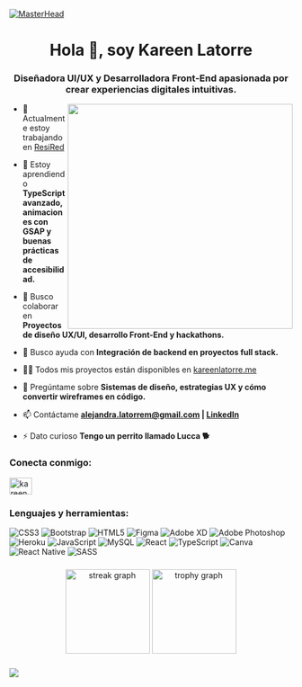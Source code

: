[![MasterHead](https://github.com/user-attachments/assets/08488d31-4217-4ba8-a7a3-f03ea4cf94c4)](https://kareenlatorre.me)

<h1 align="center">Hola 👋, soy Kareen Latorre</h1>
<h3 align="center">Diseñadora UI/UX y Desarrolladora Front-End apasionada por crear experiencias digitales intuitivas.</h3>
<img align="right" alt "coding" width="400" src="https://github.com/user-attachments/assets/a383a892-92ab-490d-a73d-adbc9fe516b2">


- 🔭 Actualmente estoy trabajando en [ResiRed](https://resired.site)

- 🌱 Estoy aprendiendo **TypeScript avanzado, animaciones con GSAP y buenas prácticas de accesibilidad.**

- 👯 Busco colaborar en **Proyectos de diseño UX/UI, desarrollo Front-End y hackathons.**

- 🤝 Busco ayuda con **Integración de backend en proyectos full stack.**

- 👨‍💻 Todos mis proyectos están disponibles en [kareenlatorre.me](https://kareenlatorre.me)

- 💬 Pregúntame sobre **Sistemas de diseño, estrategias UX y cómo convertir wireframes en código.**

- 📫 Contáctame **alejandra.latorrem@gmail.com | [LinkedIn](https://www.linkedin.com/in/kareen-latorre)**

- ⚡ Dato curioso **Tengo un perrito llamado Lucca 🐕**

<h3 align="left">Conecta conmigo:</h3>
<p align="left">
<a href="https://linkedin.com/in/kareen-latorre" target="blank"><img align="center" src="https://raw.githubusercontent.com/rahuldkjain/github-profile-readme-generator/master/src/images/icons/Social/linked-in-alt.svg" alt="kareen-latorre" height="30" width="40" /></a>
</p>

<h3 align="left">Lenguajes y herramientas:</h3>

![CSS3](https://img.shields.io/badge/css3-%231572B6.svg?style=for-the-badge&logo=css3&logoColor=white) ![Bootstrap](https://img.shields.io/badge/bootstrap-%238511FA.svg?style=for-the-badge&logo=bootstrap&logoColor=white) ![HTML5](https://img.shields.io/badge/html5-%23E34F26.svg?style=for-the-badge&logo=html5&logoColor=white) ![Figma](https://img.shields.io/badge/figma-%23F24E1E.svg?style=for-the-badge&logo=figma&logoColor=white) ![Adobe XD](https://img.shields.io/badge/Adobe%20XD-470137?style=for-the-badge&logo=Adobe%20XD&logoColor=#FF61F6) ![Adobe Photoshop](https://img.shields.io/badge/git-%23F05033.svg?style=for-the-badge&logo=git&logoColor=white) ![Heroku](https://img.shields.io/badge/heroku-%23430098.svg?style=for-the-badge&logo=heroku&logoColor=white) ![JavaScript](https://img.shields.io/badge/javascript-%23323330.svg?style=for-the-badge&logo=javascript&logoColor=%23F7DF1E) ![MySQL](https://img.shields.io/badge/mysql-4479A1.svg?style=for-the-badge&logo=mysql&logoColor=white) ![React](https://img.shields.io/badge/react-%2320232a.svg?style=for-the-badge&logo=react&logoColor=%2361DAFB) ![TypeScript](https://img.shields.io/badge/typescript-%23007ACC.svg?style=for-the-badge&logo=typescript&logoColor=white) ![Canva](https://img.shields.io/badge/Canva-%2300C4CC.svg?style=for-the-badge&logo=Canva&logoColor=white) ![React Native](https://img.shields.io/badge/react_native-%2320232a.svg?style=for-the-badge&logo=react&logoColor=%2361DAFB) ![SASS](https://img.shields.io/badge/SASS-hotpink.svg?style=for-the-badge&logo=SASS&logoColor=white)
###

<div align="center">
  <img src="https://streak-stats.demolab.com?user=kareenlama&locale=es&mode=daily&theme=nord&hide_border=false&border_radius=5&date_format=j/n%5B/Y%5D&order=3" height="150" alt="streak graph"  />
  <img src="https://github-profile-trophy.vercel.app?username=kareenlama&theme=nord&column=2&row=1&margin-w=8&margin-h=8&no-bg=false&no-frame=false&order=4" height="150" alt="trophy graph"  />
</div>

###

<picture>
  <img src="https://github.com/user-attachments/assets/8fc6e8ed-e5af-40bb-89a8-a113771c9f59" />

</picture>

###

